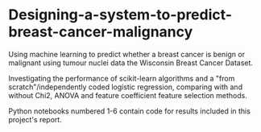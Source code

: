 # Designing-a-system-to-predict-breast-cancer-malignancy
Using machine learning to predict whether a breast cancer is benign or malignant using tumour nuclei data the Wisconsin Breast Cancer Dataset.

Investigating the performance of scikit-learn algorithms and a "from scratch"/independently coded logistic regression, comparing with and without Chi2, ANOVA and feature coefficient feature selection methods.

Python notebooks numbered 1-6 contain code for results included in this project's report.
